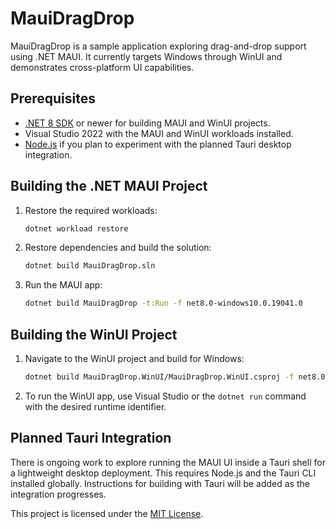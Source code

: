 # MauiDragDrop
MauiDragDrop is a sample application exploring drag-and-drop support using .NET MAUI. It currently targets Windows through WinUI and demonstrates cross-platform UI capabilities.

## Prerequisites

- [.NET 8 SDK](https://dotnet.microsoft.com/download) or newer for building MAUI and WinUI projects.
- Visual Studio 2022 with the MAUI and WinUI workloads installed.
- [Node.js](https://nodejs.org/) if you plan to experiment with the planned Tauri desktop integration.

## Building the .NET MAUI Project

1. Restore the required workloads:

   ```bash
   dotnet workload restore
   ```

2. Restore dependencies and build the solution:

   ```bash
   dotnet build MauiDragDrop.sln
   ```

3. Run the MAUI app:

   ```bash
   dotnet build MauiDragDrop -t:Run -f net8.0-windows10.0.19041.0
   ```

## Building the WinUI Project

1. Navigate to the WinUI project and build for Windows:

   ```bash
   dotnet build MauiDragDrop.WinUI/MauiDragDrop.WinUI.csproj -f net8.0-windows10.0.19041.0
   ```

2. To run the WinUI app, use Visual Studio or the `dotnet run` command with the desired runtime identifier.

## Planned Tauri Integration

There is ongoing work to explore running the MAUI UI inside a Tauri shell for a lightweight desktop deployment. This requires Node.js and the Tauri CLI installed globally. Instructions for building with Tauri will be added as the integration progresses.

This project is licensed under the [MIT License](LICENSE).
